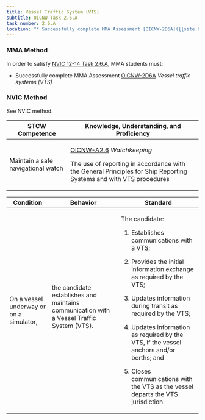 ```yaml
---
title: Vessel Traffic System (VTS)
subtitle: OICNW Task 2.6.A 
task_number: 2.6.A
location: "* Successfully complete MMA Assessment [OICNW-2D6A]({{site.baseurl}}/assessments/Deck/OICNW-2D6A) *Vessel traffic systems (VTS)*" 
---
```



### MMA Method

In order to satisfy  [NVIC 12-14  Task  2.6.A]({{site.baseurl}}/assets/images/nvic-12-14.pdf), MMA students must:

* Successfully complete MMA Assessment [OICNW-2D6A]({{site.baseurl}}/assessments/Deck/OICNW-2D6A) *Vessel traffic systems (VTS)*


### NVIC Method

<a onclick="togglevisibility('nvic_methods')" >See NVIC method.</a>

<div id='nvic_methods' class='hide'>

<table>
<thead>
<tr>
<th class='forty'> STCW Competence </th>
<th class='sixty'> Knowledge, Understanding, and Proficiency </th>
</tr>
</thead>




<tbody>
<tr><td markdown='1'>

Maintain a safe navigational watch

</td><td markdown='1'>

[OICNW-A2.6](../../tables/21.html#OICNW-A2.6) *Watchkeeping*

The use of reporting in accordance with the General Principles for Ship Reporting Systems and with VTS procedures

</td></tr>


</tbody>
</table>


<table>
<thead>
<tr><th class='twenty'>  Condition </th><th class='twenty'> Behavior </th><th  class='sixty'>Standard </th></tr>
</thead>
<tbody >



<tr><td markdown='1'>

On a vessel underway or on a simulator,

</td><td markdown='1'>

the candidate establishes and maintains communication with a Vessel Traffic System (VTS).

<br>

<div class="tooltip">
<span class="tooltiptext">
</span>
</div>


</td><td markdown='1'>

The candidate:

1. Establishes communications with a VTS;

2. Provides the initial information exchange as required by the VTS;

3. Updates information during transit as required by the VTS;

4. Updates information as required by the VTS, if the vessel anchors and/or berths; and

5. Closes communications with the VTS as the vessel departs the VTS jurisdiction.

</td></tr>
</tbody>
</table>
</div>
